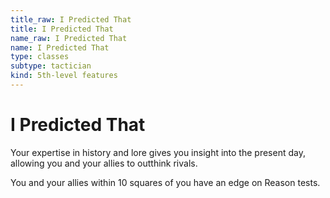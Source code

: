 ```yaml
---
title_raw: I Predicted That
title: I Predicted That
name_raw: I Predicted That
name: I Predicted That
type: classes
subtype: tactician
kind: 5th-level features
---
```


# I Predicted That

Your expertise in history and lore gives you insight into the present day, allowing you and your allies to outthink rivals.

You and your allies within 10 squares of you have an edge on Reason tests.
